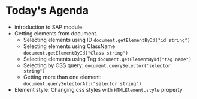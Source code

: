 # Today's Agenda

- introduction to SAP module.
- Getting elements from document.
  - Selecting elements using ID `document.getElementById("id string")`
  - Selecting elements using ClassName `document.getElementById("Class string")`
  - Selecting elements using Tag `document.getElementById("tag name")`
  - Selecting by CSS query: `document.querySelector("selector string")`
  - Getting more than one element: `document.querySelectorAll("selector string")`
- Element style: Changing css styles with `HTMLElement.style` property
